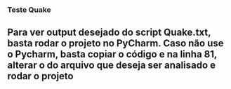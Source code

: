 ### Teste Quake

## Para ver output desejado do script Quake.txt, basta rodar o projeto no PyCharm. Caso não use o Pycharm, basta copiar o código e na linha 81, alterar o do arquivo que deseja ser analisado e rodar o projeto
